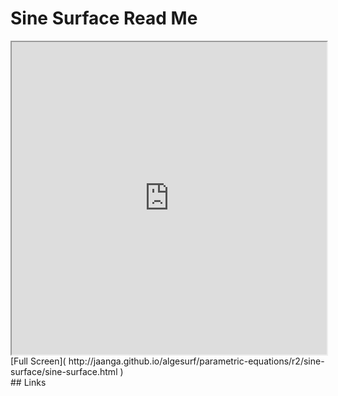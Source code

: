Sine Surface Read Me
===

<iframe src='http://jaanga.github.io/algesurf/parametric-equations/r2/sine-surface/sine-surface.html' width=100% height=500px >
There is an `iframe` here. It is not visible when viewed on github.com/algesurf. To view, please see 'Project Links' below.
</iframe>
[Full Screen]( http://jaanga.github.io/algesurf/parametric-equations/r2/sine-surface/sine-surface.html )
<br>
## Links 
<http://www.3d-meier.de/tut3/Seite20.html>  
